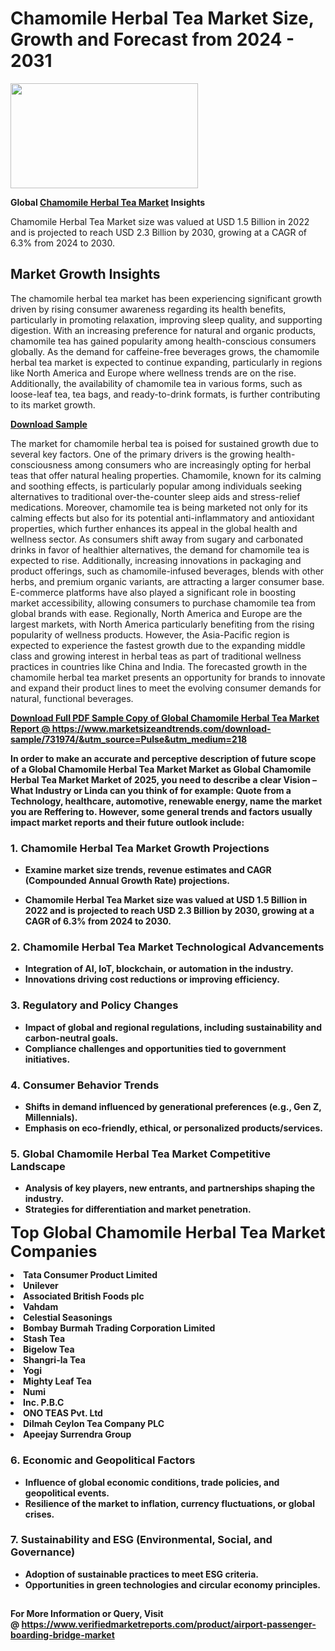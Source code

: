 <H1>Chamomile Herbal Tea Market Size, Growth and Forecast from 2024 - 2031</H1><img class="aligncenter size-medium wp-image-584254" src="https://thirdeyenews.in/wp-content/uploads/2024/09/Global-Market-Research-300x168.jpeg" alt="" width="300" height="168" /><p><strong>Global&nbsp;<a href="https://www.marketsizeandtrends.com/download-sample/731974/&amp;utm_source=Pulse&amp;utm_medium=218">Chamomile Herbal Tea Market</a> Insights</strong></p><p>Chamomile Herbal Tea Market size was valued at USD 1.5 Billion in 2022 and is projected to reach USD 2.3 Billion by 2030, growing at a CAGR of 6.3% from 2024 to 2030.</p><p><h2>Market Growth Insights</h2> <p>The chamomile herbal tea market has been experiencing significant growth driven by rising consumer awareness regarding its health benefits, particularly in promoting relaxation, improving sleep quality, and supporting digestion. With an increasing preference for natural and organic products, chamomile tea has gained popularity among health-conscious consumers globally. As the demand for caffeine-free beverages grows, the chamomile herbal tea market is expected to continue expanding, particularly in regions like North America and Europe where wellness trends are on the rise. Additionally, the availability of chamomile tea in various forms, such as loose-leaf tea, tea bags, and ready-to-drink formats, is further contributing to its market growth.</p> <p><strong><a href="#">Download Sample</a></strong></p> <p>The market for chamomile herbal tea is poised for sustained growth due to several key factors. One of the primary drivers is the growing health-consciousness among consumers who are increasingly opting for herbal teas that offer natural healing properties. Chamomile, known for its calming and soothing effects, is particularly popular among individuals seeking alternatives to traditional over-the-counter sleep aids and stress-relief medications. Moreover, chamomile tea is being marketed not only for its calming effects but also for its potential anti-inflammatory and antioxidant properties, which further enhances its appeal in the global health and wellness sector. As consumers shift away from sugary and carbonated drinks in favor of healthier alternatives, the demand for chamomile tea is expected to rise. Additionally, increasing innovations in packaging and product offerings, such as chamomile-infused beverages, blends with other herbs, and premium organic variants, are attracting a larger consumer base. E-commerce platforms have also played a significant role in boosting market accessibility, allowing consumers to purchase chamomile tea from global brands with ease. Regionally, North America and Europe are the largest markets, with North America particularly benefiting from the rising popularity of wellness products. However, the Asia-Pacific region is expected to experience the fastest growth due to the expanding middle class and growing interest in herbal teas as part of traditional wellness practices in countries like China and India. The forecasted growth in the chamomile herbal tea market presents an opportunity for brands to innovate and expand their product lines to meet the evolving consumer demands for natural, functional beverages.</p> <p><strong><a href="#"></p><p><span class=""><strong>Download Full PDF Sample Copy of Global Chamomile Herbal Tea Market Report</strong> @ <a href="https://www.marketsizeandtrends.com/download-sample/731974/&amp;utm_source=Pulse&amp;utm_medium=218" target="_blank">https://www.marketsizeandtrends.com/download-sample/731974/&amp;utm_source=Pulse&amp;utm_medium=218</a></span></p><p>In order to make an accurate and perceptive description of future scope of a Global&nbsp;Chamomile Herbal Tea Market Market as Global&nbsp;Chamomile Herbal Tea Market Market of 2025, you need to describe a clear Vision &ndash; What Industry or Linda can you think of for example: Quote from a Technology, healthcare, automotive, renewable energy, name the market you are Reffering to. However, some general trends and factors usually impact market reports and their future outlook include:</p><h3>1.&nbsp;<strong>Chamomile Herbal Tea Market Growth Projections</strong></h3><ul><li>Examine market size trends, revenue estimates and CAGR (Compounded Annual Growth Rate) projections.</li><li><p>Chamomile Herbal Tea Market size was valued at USD 1.5 Billion in 2022 and is projected to reach USD 2.3 Billion by 2030, growing at a CAGR of 6.3% from 2024 to 2030.</p></li></ul><h3>2.&nbsp;<strong>Chamomile Herbal Tea Market Technological Advancements</strong></h3><ul><li>Integration of AI, IoT, blockchain, or automation in the industry.</li><li>Innovations driving cost reductions or improving efficiency.</li></ul><h3>3.&nbsp;<strong>Regulatory and Policy Changes</strong></h3><ul><li>Impact of global and regional regulations, including sustainability and carbon-neutral goals.</li><li>Compliance challenges and opportunities tied to government initiatives.</li></ul><h3>4.&nbsp;<strong>Consumer Behavior Trends</strong></h3><ul><li>Shifts in demand influenced by generational preferences (e.g., Gen Z, Millennials).</li><li>Emphasis on eco-friendly, ethical, or personalized products/services.</li></ul><h3>5.&nbsp;<strong>Global Chamomile Herbal Tea Market Competitive Landscape</strong></h3><ul><li>Analysis of key players, new entrants, and partnerships shaping the industry.</li><li>Strategies for differentiation and market penetration.</li></ul><p data-pm-slice="1 1 []"><span style="color: inherit; font-family: inherit; font-size: 25px;">Top Global Chamomile Herbal Tea Market Companies</span></p><div class="" data-test-id=""><p><li>Tata Consumer Product Limited</li><li> Unilever</li><li> Associated British Foods plc</li><li> Vahdam</li><li> Celestial Seasonings</li><li> Bombay Burmah Trading Corporation Limited</li><li> Stash Tea</li><li> Bigelow Tea</li><li> Shangri-la Tea</li><li> Yogi</li><li> Mighty Leaf Tea</li><li> Numi</li><li> Inc. P.B.C</li><li> ONO TEAS Pvt. Ltd</li><li> Dilmah Ceylon Tea Company PLC</li><li> Apeejay Surrendra Group</li></p></div><h3>6.&nbsp;<strong>Economic and Geopolitical Factors</strong></h3><ul><li>Influence of global economic conditions, trade policies, and geopolitical events.</li><li>Resilience of the market to inflation, currency fluctuations, or global crises.</li></ul><h3>7.&nbsp;<strong>Sustainability and ESG (Environmental, Social, and Governance)</strong></h3><ul><li>Adoption of sustainable practices to meet ESG criteria.</li><li>Opportunities in green technologies and circular economy principles.</li></ul><h2><strong style="font-size: 14px;">For More Information or Query, Visit @&nbsp;</strong><a style="background-color: #ffffff; font-size: 14px;" href="https://www.marketsizeandtrends.com/report/chamomile-herbal-tea-market/" target="_blank">https://www.verifiedmarketreports.com/product/airport-passenger-boarding-bridge-market</a></h2>
